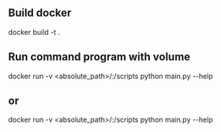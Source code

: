 ## Build docker
docker build -t <name> .
## Run command program with volume
docker run -v <absolute_path>/:/scripts <name> python main.py --help
## or 
docker run -v <absolute_path>/:/scripts <name> python main.py <command> --help
